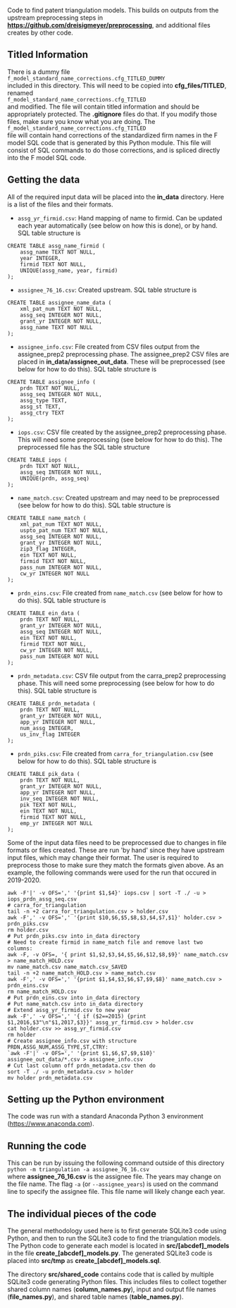 Code to find patent triangulation models.
This builds on outputs from the upstream preprocessing steps in **https://github.com/dreisigmeyer/preprocessing**, and additional files creates by other code.


## Titled Information
There is a dummy file  
`f_model_standard_name_corrections.cfg_TITLED_DUMMY`  
included in this directory.
This will need to be copied into **cfg_files/TITLED**, renamed  
`f_model_standard_name_corrections.cfg_TITLED`  
and modified.
The file will contain titled information and should be appropriately protected.
The **.gitignore** files do that.
If you modify those files, make sure you know what you are doing.
The  
`f_model_standard_name_corrections.cfg_TITLED`  
file will contain hand corrections of the standardized firm names in the F model SQL code that is generated by this Python module.
This file will consist of SQL commands to do those corrections, and is spliced directly into the F model SQL code.



## Getting the data
All of the required input data will be placed into the **in\_data** directory.
Here is a list of the files and their formats.

- `assg_yr_firmid.csv`: Hand mapping of name to firmid.
Can be updated each year automatically (see below on how this is done), or by hand.
SQL table structure is  
~~~
CREATE TABLE assg_name_firmid (
    assg_name TEXT NOT NULL,
    year INTEGER,
    firmid TEXT NOT NULL,
    UNIQUE(assg_name, year, firmid)
);
~~~
- `assignee_76_16.csv`: Created upstream.
SQL table structure is  
~~~
CREATE TABLE assignee_name_data (
    xml_pat_num TEXT NOT NULL,
    assg_seq INTEGER NOT NULL,
    grant_yr INTEGER NOT NULL,
    assg_name TEXT NOT NULL
);
~~~
- `assignee_info.csv`: File created from CSV files output from the assignee_prep2 preprocessing phase.
The assignee_prep2 CSV files are placed in **in\_data/assignee\_out\_data**.
These will be preprocessed (see below for how to do this).
SQL table structure is  
~~~
CREATE TABLE assignee_info (
    prdn TEXT NOT NULL,
    assg_seq INTEGER NOT NULL,
    assg_type TEXT,
    assg_st TEXT,
    assg_ctry TEXT
);
~~~
- `iops.csv`: CSV file created by the assignee_prep2 preprocessing phase.
This will need some preprocessing (see below for how to do this).
The preprocessed file has the SQL table structure
~~~
CREATE TABLE iops (
    prdn TEXT NOT NULL,
    assg_seq INTEGER NOT NULL,
    UNIQUE(prdn, assg_seq)
);
~~~
- `name_match.csv`: Created upstream and may need to be preprocessed (see below for how to do this).
SQL table structure is  
~~~
CREATE TABLE name_match (
    xml_pat_num TEXT NOT NULL,
    uspto_pat_num TEXT NOT NULL,
    assg_seq INTEGER NOT NULL,
    grant_yr INTEGER NOT NULL,
    zip3_flag INTEGER,
    ein TEXT NOT NULL,
    firmid TEXT NOT NULL,
    pass_num INTEGER NOT NULL,
    cw_yr INTEGER NOT NULL
);
~~~
- `prdn_eins.csv`: File created from `name_match.csv` (see below for how to do this).
SQL table structure is  
~~~
CREATE TABLE ein_data (
    prdn TEXT NOT NULL,
    grant_yr INTEGER NOT NULL,
    assg_seq INTEGER NOT NULL,
    ein TEXT NOT NULL,
    firmid TEXT NOT NULL,
    cw_yr INTEGER NOT NULL,
    pass_num INTEGER NOT NULL
);
~~~
- `prdn_metadata.csv`: CSV file output from the carra_prep2 preprocessing phase.
This will need some preprocessing (see below for how to do this).
SQL table structure is  
~~~
CREATE TABLE prdn_metadata (
    prdn TEXT NOT NULL,
    grant_yr INTEGER NOT NULL,
    app_yr INTEGER NOT NULL,
    num_assg INTEGER,
    us_inv_flag INTEGER
);
~~~
- `prdn_piks.csv`: File created from `carra_for_triangulation.csv` (see below for how to do this).  SQL table structure is  
~~~
CREATE TABLE pik_data (
    prdn TEXT NOT NULL,
    grant_yr INTEGER NOT NULL,
    app_yr INTEGER NOT NULL,
    inv_seq INTEGER NOT NULL,
    pik TEXT NOT NULL,
    ein TEXT NOT NULL,
    firmid TEXT NOT NULL,
    emp_yr INTEGER NOT NULL
);
~~~

Some of the input data files need to be preprocessed due to changes in file formats or files created.
These are run 'by hand' since they have upstream input files, which may change their format.
The user is required to preprocess those to make sure they match the formats given above.
As an example, the following commands were used for the run that occured in 2019-2020.

 
    awk -F'|' -v OFS=',' '{print $1,$4}' iops.csv | sort -T ./ -u > iops_prdn_assg_seq.csv  
    # carra_for_triangulation  
    tail -n +2 carra_for_triangulation.csv > holder.csv  
    awk -F',' -v OFS=',' '{print $10,$6,$5,$8,$3,$4,$7,$1}' holder.csv > prdn_piks.csv
    rm holder.csv  
    # Put prdn_piks.csv into in_data directory  
    # Need to create firmid in name_match file and remove last two columns:  
    awk -F, -v OFS=, '{ print $1,$2,$3,$4,$5,$6,$12,$8,$9}' name_match.csv > name_match_HOLD.csv  
    mv name_match.csv name_match.csv_SAVED  
    tail -n +2 name_match_HOLD.csv > name_match.csv  
    awk -F',' -v OFS=',' '{print $1,$4,$3,$6,$7,$9,$8}' name_match.csv > prdn_eins.csv  
    rm name_match_HOLD.csv  
    # Put prdn_eins.csv into in_data directory  
    # Put name_match.csv into in_data directory  
    # Extend assg_yr_firmid.csv to new year  
    awk -F',' -v OFS=',' '{ if ($2==2015) {print $1,2016,$3"\n"$1,2017,$3}}' assg_yr_firmid.csv > holder.csv  
    cat holder.csv >> assg_yr_firmid.csv  
    rm holder  
    # Create assignee_info.csv with structure PRDN,ASSG_NUM,ASSG_TYPE,ST,CTRY:  
    `awk -F'|' -v OFS=',' '{print $1,$6,$7,$9,$10}' assignee_out_data/*.csv > assignee_info.csv  
    # Cut last column off prdn_metadata.csv then do  
    sort -T ./ -u prdn_metadata.csv > holder  
    mv holder prdn_metadata.csv  


## Setting up the Python environment
The code was run with a standard Anaconda Python 3 environment (https://www.anaconda.com).


## Running the code
This can be run by issuing the following command outside of this directory  
`python -m triangulation -a assignee_76_16.csv`  
where **assignee_76_16.csv** is the assignee file.
The years may change on the file name.
The flag `-a` (or `--assignee_years`) is used on the command line to specify the assignee file.
This file name will likely change each year.


## The individual pieces of the code
The general methodology used here is to first generate SQLite3 code using Python, and then to run the SQLite3 code to find the triangulation models.
The Python code to generate each model is located in **src/[abcdef]_models** in the file **create\_[abcdef]\_models.py**.
The generated SQLite3 code is placed into **src/tmp** as **create\_[abcdef]\_models.sql**.


The directory **src/shared\_code** contains code that is called by multiple SQLite3 code generating Python files.
This includes files to collect together shared column names (**column\_names.py**), input and output file names (**file\_names.py**), and shared table names (**table\_names.py**).